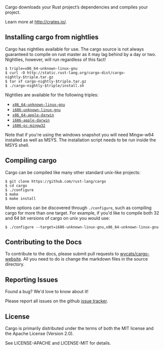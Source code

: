 Cargo downloads your Rust project’s dependencies and compiles your project.

Learn more at http://crates.io/.

## Installing cargo from nightlies

Cargo has nightlies available for use. The cargo source is not always guaranteed
to compile on rust master as it may lag behind by a day or two. Nightlies,
however, will run regardless of this fact!

```
$ triple=x86_64-unknown-linux-gnu
$ curl -O http://static.rust-lang.org/cargo-dist/cargo-nightly-$triple.tar.gz
$ tar xf cargo-nightly-$triple.tar.gz
$ ./cargo-nightly-$triple/install.sh
```

Nightlies are available for the following triples:

* [`x86_64-unknown-linux-gnu`](http://static.rust-lang.org/cargo-dist/cargo-nightly-x86_64-unknown-linux-gnu.tar.gz)
* [`i686-unknown-linux-gnu`](http://static.rust-lang.org/cargo-dist/cargo-nightly-i686-unknown-linux-gnu.tar.gz)
* [`x86_64-apple-darwin`](http://static.rust-lang.org/cargo-dist/cargo-nightly-x86_64-apple-darwin.tar.gz)
* [`i686-apple-darwin`](http://static.rust-lang.org/cargo-dist/cargo-nightly-i686-apple-darwin.tar.gz)
* [`i686-pc-mingw32`](http://static.rust-lang.org/cargo-dist/cargo-nightly-i686-pc-mingw32.tar.gz)

Note that if you're using the windows snapshot you will need Mingw-w64 installed
as well as MSYS. The installation script needs to be run inside the MSYS shell.

## Compiling cargo

Cargo can be compiled like many other standard unix-like projects:

```
$ git clone https://github.com/rust-lang/cargo
$ cd cargo
$ ./configure
$ make
$ make install
```

More options can be discovered through `./configure`, such as compiling cargo
for more than one target. For example, if you'd like to compile both 32 and 64
bit versions of cargo on unix you would use:

```
$ ./configure --target=i686-unknown-linux-gnu,x86_64-unknown-linux-gnu
```

## Contributing to the Docs

To contribute to the docs, please submit pull requests to [wycats/cargo-website][1].
All you need to do is change the markdown files in the source directory.

[1]: https://github.com/wycats/cargo-website

## Reporting Issues

Found a bug? We'd love to know about it!

Please report all issues on the github [issue tracker][issues].

[issues]: https://github.com/rust-lang/cargo/issues

## License

Cargo is primarily distributed under the terms of both the MIT license
and the Apache License (Version 2.0).

See LICENSE-APACHE and LICENSE-MIT for details.
